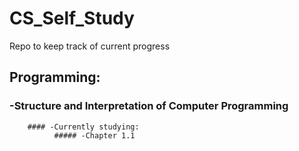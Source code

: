 # CS_Self_Study
Repo to keep track of current progress

## Programming:
  ### -Structure and Interpretation of Computer Programming
        #### -Currently studying:
              ##### -Chapter 1.1
